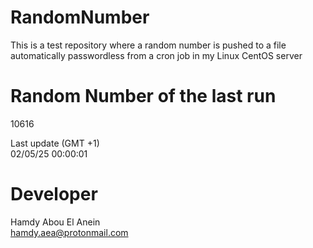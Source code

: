 # RandomNumber    
This is a test repository where a random number is pushed to a file automatically passwordless from a cron job in my Linux CentOS server    
# Random Number of the last run   
10616
      
Last update (GMT +1)    
02/05/25 00:00:01
# Developer    
Hamdy Abou El Anein   
hamdy.aea@protonmail.com
